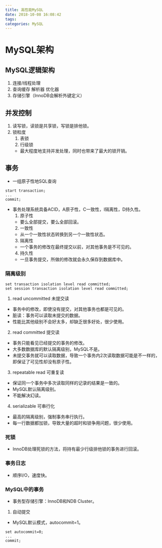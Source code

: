 ```yaml
---
title: 高性能MySQL
date: 2018-10-08 16:08:42
tags:
categories: MySQL
---
```

# MySQL架构
## MySQL逻辑架构
1. 连接/线程处理
2. 查询缓存 解析器 优化器
3. 存储引擎（InnoDB会解析外键定义）

## 并发控制
1. 读写锁，读锁是共享锁，写锁是排他锁。
2. 锁粒度
    1. 表锁
    2. 行级锁
    * 最大程度地支持并发处理，同时也带来了最大的锁开销。

## 事务
* 一组原子性地SQL查询
```
start transaction;
...
commit;
```
* 事务处理系统具备ACID，A原子性，C一致性，I隔离性，D持久性。
    1. 原子性
    * 要么全部提交，要么全部回滚。
    2. 一致性
    * 从一个一致性状态转换到另一个一致性状态。
    3. 隔离性
    * 一个事务的修改在最终提交以前，对其他事务是不可见的。
    4. 持久性
    * 一旦事务提交，所做的修改就会永久保存到数据库中。

### 隔离级别
```
set transaction isolation level read committed;
set session transaction isolation level read committed;
```
1. read uncommitted 未提交读
* 事务中的修改，即使没有提交，对其他事务也都是可见的。
* 脏读：事务可以读取未提交的数据。
* 性能比其他级别不会好太多，却缺乏很多好处，很少使用。

2. read committed 提交读
* 事务只能看见已经提交的事务的修改。
* 大多数数据库的默认隔离级别，MySQL不是。
* 未提交事务就可以读取数据，导致一个事务内2次读取数据可能是不一样的，即保证了可见性却没有原子性。

3. repeatable read 可重复读
* 保证同一个事务中多次读取同样的记录的结果是一致的。
* MySQL默认隔离级别。
* 不能解决幻读。

4. serializable 可串行化
* 最高的隔离级别，强制事务串行执行。
* 每一行数据都加锁，导致大量的超时和锁争用问题，很少使用。

### 死锁
* InnoDB处理死锁的方法，将持有最少行级排他锁的事务进行回滚。

### 事务日志
* 顺序I/O，速度快。

### MySQL中的事务
* 事务型存储引擎：InnoDB和NDB Cluster。
1. 自动提交
* MySQL默认模式，autocommit=1。
```
set autocommit=0;
...
commit;
```